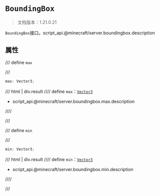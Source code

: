 # `BoundingBox`

> 文档版本：1.21.0.21

`BoundingBox`接口。script_api.@minecraft/server.boundingbox.description

## 属性

/// define
`max`


///

```js
max: Vector3;
```

/// html | div.result
//// define
`max`：[`Vector3`](./vector3.md)

- script_api.@minecraft/server.boundingbox.max.description


////

///


/// define
`min`


///

```js
min: Vector3;
```

/// html | div.result
//// define
`min`：[`Vector3`](./vector3.md)

- script_api.@minecraft/server.boundingbox.min.description


////

///

